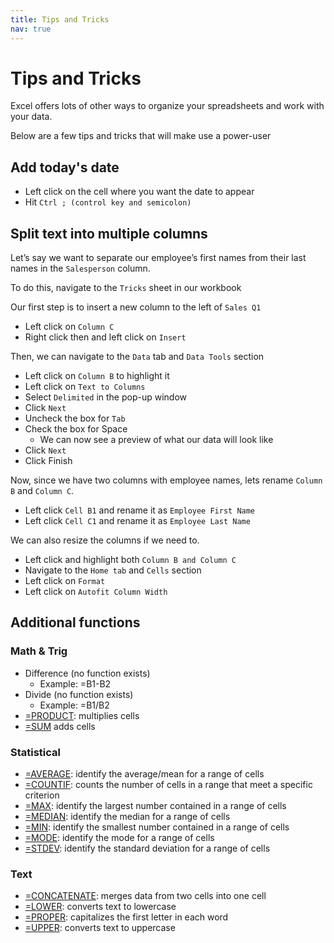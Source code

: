 ```yaml
---
title: Tips and Tricks
nav: true
---
```


# Tips and Tricks

Excel offers lots of other ways to organize your spreadsheets and work with your data.

Below are a few tips and tricks that will make use a power-user

## Add today's date
* Left click on the cell where you want the date to appear
* Hit `Ctrl ; (control key and semicolon)`

## Split text into multiple columns

Let’s say we want to separate our employee’s first names from their last names in the `Salesperson` column.

To do this, navigate to the `Tricks` sheet in our workbook

Our first step is to insert a new column to the left of `Sales Q1`
* Left click on `Column C`
* Right click then and left click on `Insert`

Then, we can navigate to the `Data` tab and `Data Tools` section
* Left click on `Column B` to highlight it
* Left click on `Text to Columns`
* Select `Delimited` in the pop-up window
* Click `Next`
* Uncheck the box for `Tab`
* Check the box for Space
  * We can now see a preview of what our data will look like
* Click `Next`
* Click Finish

Now, since we have two columns with employee names, lets rename `Column B` and `Column C`.
* Left click `Cell B1` and rename it as `Employee First Name`
* Left click `Cell C1` and rename it as `Employee Last Name`

We can also resize the columns if we need to.
* Left click and highlight both `Column B and Column C`
* Navigate to the `Home tab` and `Cells` section
* Left click on `Format`
* Left click on `Autofit Column Width`

## Additional functions

### Math & Trig
* Difference (no function exists)
  * Example: =B1-B2
* Divide (no function exists)
  * Example: =B1/B2 
* [=PRODUCT](https://support.office.com/en-us/article/product-function-8e6b5b24-90ee-4650-aeec-80982a0512ce): multiplies cells
* [=SUM](https://support.office.com/en-us/article/sum-function-043e1c7d-7726-4e80-8f32-07b23e057f89) adds cells

### Statistical
* [=AVERAGE](https://support.office.com/en-us/article/average-function-047bac88-d466-426c-a32b-8f33eb960cf6): identify the average/mean for a range of cells
* [=COUNTIF](https://support.office.com/en-us/article/countif-function-e0de10c6-f885-4e71-abb4-1f464816df34): counts the number of cells in a range that meet a specific criterion 
* [=MAX](https://support.office.com/en-us/article/max-function-e0012414-9ac8-4b34-9a47-73e662c08098): identify the largest number contained in a range of cells
* [=MEDIAN](https://support.office.com/en-us/article/median-function-d0916313-4753-414c-8537-ce85bdd967d2): identify the median for a range of cells
* [=MIN](https://support.office.com/en-us/article/min-function-61635d12-920f-4ce2-a70f-96f202dcc152): identify the smallest number contained in a range of cells
* [=MODE](https://support.office.com/en-us/article/mode-function-e45192ce-9122-4980-82ed-4bdc34973120): identify the mode for a range of cells
* [=STDEV](https://support.office.com/en-us/article/stdev-function-51fecaaa-231e-4bbb-9230-33650a72c9b0): identify the standard deviation for a range of cells

### Text
* [=CONCATENATE](https://support.office.com/en-us/article/concatenate-function-8f8ae884-2ca8-4f7a-b093-75d702bea31d): merges data from two cells into one cell
* [=LOWER](https://support.office.com/en-us/article/lower-function-3f21df02-a80c-44b2-afaf-81358f9fdeb4): converts text to lowercase
* [=PROPER](https://support.office.com/en-us/article/proper-function-52a5a283-e8b2-49be-8506-b2887b889f94): capitalizes the first letter in each word
* [=UPPER](https://support.office.com/en-us/article/upper-function-c11f29b3-d1a3-4537-8df6-04d0049963d6): converts text to uppercase
